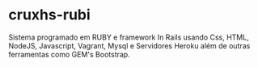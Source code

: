 # cruxhs-rubi
Sistema programado em RUBY e framework In Rails usando Css, HTML, NodeJS, Javascript, Vagrant, Mysql e Servidores Heroku além de outras ferramentas como GEM's Bootstrap.
